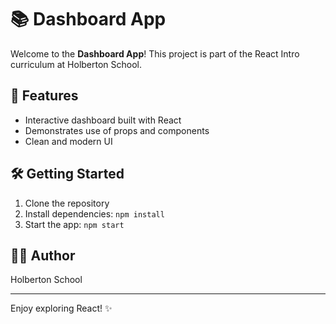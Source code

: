 # 📚 Dashboard App

Welcome to the **Dashboard App**! This project is part of the React Intro curriculum at Holberton School.

## 🚀 Features

- Interactive dashboard built with React
- Demonstrates use of props and components
- Clean and modern UI

## 🛠️ Getting Started

1. Clone the repository
2. Install dependencies: `npm install`
3. Start the app: `npm start`

## 👩‍💻 Author

Holberton School

---

Enjoy exploring React! ✨
